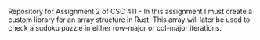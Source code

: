 Repository for Assignment 2 of CSC 411 - In this assignment I must create a custom library for an array structure in Rust. This array will later be used to check a sudoku puzzle in either row-major or col-major iterations.

